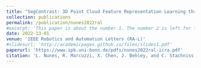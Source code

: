 ```yaml
---
title: "SegContrast: 3D Point Cloud Feature Representation Learning through Self-supervised Segment Discrimination"
collection: publications
permalink: /publication/nunes2022ral
#excerpt: 'This paper is about the number 1. The number 2 is left for future work.'
date: 2022-13-01
venue: 'IEEE Robotics and Automation Letters (RA-L)'
#slidesurl: 'http://academicpages.github.io/files/slides1.pdf'
paperurl: 'https://www.ipb.uni-bonn.de/pdfs/nunes2022ral-icra.pdf'
citation: 'L. Nunes, R. Marcuzzi, X. Chen, J. Behley, and C. Stachniss, “SegContrast: 3D Point Cloud Feature Representation Learning through Self-supervised Segment Discrimination,” IEEE Robotics and Automation Letters (RA-L), vol. 7, iss. 2, pp. 2116-2123, 2022.'
---
```

